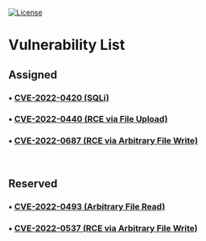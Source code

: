 [![License](https://img.shields.io/badge/license-MIT-brightgreen.svg)](https://opensource.org/licenses/MIT)

# Vulnerability List
## Assigned
### &bull; [CVE-2022-0420 (SQLi)](CVE-2022-0420/)<br>
### &bull; [CVE-2022-0440 (RCE via File Upload)](CVE-2022-0440/) <br>
### &bull; [CVE-2022-0687 (RCE via Arbitrary File Write)](CVE-2022-0687/)<br>
<br>

## Reserved
### &bull; [CVE-2022-0493 (Arbitrary File Read)](CVE-2022-0493/)<br>
### &bull; [CVE-2022-0537 (RCE via Arbitrary File Write)](CVE-2022-0537/)<br>